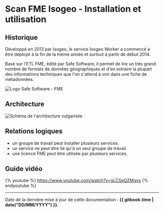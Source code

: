 # Scan FME Isogeo - Installation et utilisation

## Historique

Développé en 2013 par Isogeo, le service Isogeo Worker a commencé à être déployé à la fin de la même année et surtout à partir de début 2014.

Basé sur l&apos;ETL FME, édité par Safe Software, il permet de lire un très grand nombre de formats de données géographiques et d&apos;en extraire la plupart des informations techniques que l&apos;on s&apos;attend à voir dans une fiche de métadonnées.

![Logo Safe Software - FME](/assets/logo_safe_fme.png)

## Architecture

![Schéma de l&apos;architecture vulgarisée](/assets/scanFME_architecture.png "Architecture globale du service de scan Isogeo")

## Relations logiques

* un groupe de travail peut installer plusieurs services.
* un service ne peut être lié qu&apos;à un seul groupe de travail.
* une licence FME peut être utilisée par plusieurs services.

## Guide vidéo

{% youtube %}
<https://www.youtube.com/watch?v=gLCSeQZMqvs>
{% endyoutube %}

----

Date de la dernière mise à jour de cette documentation : **{{ gitbook.time | date("DD/MM/YYYY") }}**.
